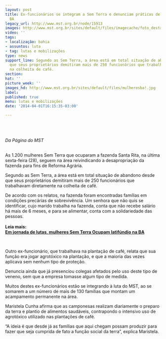 ```yaml
---
layout: post
title: Ex-funcionários se integram a Sem Terra e denunciam práticas de fazenda na
  BA
legacy_url: http://www.mst.org.br/node/15913
images: http://www.mst.org.br/sites/default/files/imagecache/foto_destaque/mulheresba!.jpg
video: ''
tags:
- localização: bahia
- assuntos: luta
- tag: lutas e mobilizações
type: news
support_line: Segundo as Sem Terra, a área está em total situação de abandono desde
  que seus proprietários demitiram mais de 250 funcionários que trabalhavam diretamente
  na colheita de café.
section: 
hat: ''
picture_week: ''
images_hd: http://www.mst.org.br/sites/default/files/mulheresba!.jpg
label: 
published: true
menu: lutas e mobilizações
date: '2014-04-01T16:15:35-03:00'

---
```

<p><em><img style="margin: 10px;" src="http://www.mst.org.br/sites/default/files/mulheresba_0.jpg" alt=""><br><br></em></p><p><em>Da Página do MST</em></p><p><br>As 1.200 mulheres Sem Terra que ocuparam a fazenda Santa Rita, na última sexta-feira (28), seguem na área reivindicando a desapropriação da fazenda para fins de Reforma Agrária.</p><p>Segundo as Sem Terra, a área está em total situação de abandono desde que seus proprietários demitiram mais de 250 funcionários que trabalhavam diretamente na colheita de café.</p><p>De acordo com os relatos, na fazenda foram encontradas famílias em condições precárias de sobrevivência. Um senhora que não quis se identificar, cujo marido trabalha na fazenda, conta que não recebe salário há mais de 6 meses, e para se alimentar, conta com a solidariedade das pessoas.<br><br><strong>Leia mais:<br></strong><a href="http://www.mst.org.br/node/15894"><strong>Em jornada de lutas, mulheres Sem Terra Ocupam latifúndio na BA</strong></a></p><div>&nbsp;</div><p>Outro ex-funcionário, que trabalhava na plantação de café, relata que sua função era jogar agrotóxico na plantação, e que a maioria das vezes aplicava sem nenhum tipo de proteção.&nbsp;</p><p>Denuncia ainda que já presenciou colegas afetados pelo uso deste tipo de veneno, sem que a empresa tomasse algum tipo de medida. &nbsp;</p><p>Muitos destes ex-funcionários estão se integrando à luta do MST, ao se somarem a um número de mais de 130 famílias que montam um acampamento permanente na área.</p><p>Maristela Cunha afirma que as camponesas realizam diariamente o preparo da terra e plantio de alimentos saudáveis, contrapondo o intensivo uso de agrotóxico utilizado nas plantações de café.</p><p>“A ideia é que desde já as famílias que aqui chegam possam produzir para fazer que seja cumprida de fato a função social da terra”, explica Maristela.</p><div>&nbsp;</div><div>&nbsp;</div>
